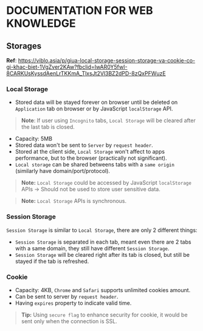 # DOCUMENTATION FOR WEB KNOWLEDGE

## Storages

**Ref**: https://viblo.asia/p/giua-local-storage-session-storage-va-cookie-co-gi-khac-biet-1VgZver2KAw?fbclid=IwAR0Y5fwI-8CARKUsKyssdAenLrTKKmA_TlxsJt2Vl3BZ2dPD-8zQxPFWuzE

### Local Storage

- Stored data will be stayed forever on browser until be deleted on `Application` tab on browser or by JavaScript `localStorage` API.

> **Note**: If user using `Incognito` tabs, `Local Storage` will be cleared after the last tab is closed.

- Capacity: 5MB
- Stored data won't be sent to `Server` by `request header`.
- Stored at the client side, `Local Storage` won't affect to apps performance, but to the browser (practically not significant).
- `Local storage` can be shared betweens tabs with a `same origin` (similarly have domain/port/protocol).

> **Note:** `Local Storage` could be accessed by JavaScript `localStorage` APIs -> Should not be used to store user sensitive data.

> **Note:** `Local Storage` APIs is synchronous.

### Session Storage

`Session Storage` is similar to `Local Storage`, there are only 2 different things:

- `Session Storage` is separated in each tab, meant even there are 2 tabs with a same domain, they still have different `Session Storage`.
- `Session Storage` will be cleared right after its tab is closed, but still be stayed if the tab is refreshed.

### Cookie

- Capacity: 4KB, `Chrome` and `Safari` supports unlimited cookies amount.
- Can be sent to server by `request header`.
- Having `expires` property to indicate valid time.

> **Tip:** Using `secure flag` to enhance security for cookie, it would be sent only when the connection is SSL.
